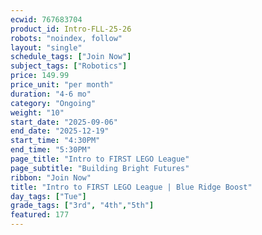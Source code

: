 ```yaml
---
ecwid: 767683704
product_id: Intro-FLL-25-26
robots: "noindex, follow"
layout: "single"
schedule_tags: ["Join Now"]
subject_tags: ["Robotics"]
price: 149.99
price_unit: "per month"
duration: "4-6 mo"
category: "Ongoing"
weight: "10"
start_date: "2025-09-06"
end_date: "2025-12-19"
start_time: "4:30PM"
end_time: "5:30PM"
page_title: "Intro to FIRST LEGO League"
page_subtitle: "Building Bright Futures"
ribbon: "Join Now"
title: "Intro to FIRST LEGO League | Blue Ridge Boost"
day_tags: ["Tue"]
grade_tags: ["3rd", "4th","5th"]
featured: 177
---
```

